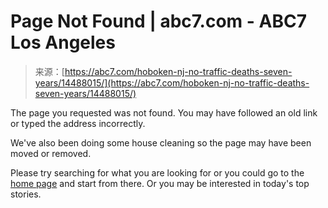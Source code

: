 <!--yml
category: 未分类
date: 2024-05-27 14:37:00
-->

# Page Not Found | abc7.com - ABC7 Los Angeles

> 来源：[https://abc7.com/hoboken-nj-no-traffic-deaths-seven-years/14488015/](https://abc7.com/hoboken-nj-no-traffic-deaths-seven-years/14488015/)

The page you requested was not found. You may have followed an old link or typed the address incorrectly.

We've also been doing some house cleaning so the page may have been moved or removed.

Please try searching for what you are looking for or you could go to the [home page](/) and start from there. Or you may be interested in today's top stories.